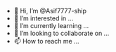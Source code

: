 - 👋 Hi, I’m @Asif7777-ship
- 👀 I’m interested in ...
- 🌱 I’m currently learning ...
- 💞️ I’m looking to collaborate on ...
- 📫 How to reach me ...
<!---
Asif7777-ship/Asif7777-ship is a ✨ special ✨ repository because its `README.md` (this file) appears on your GitHub profile.
--->
